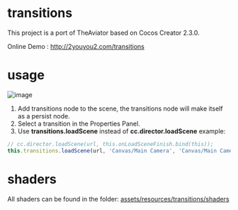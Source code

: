 # transitions

This project is a port of TheAviator based on Cocos Creator 2.3.0.

Online Demo : http://2youyou2.com/transitions

# usage

![image](https://user-images.githubusercontent.com/1862402/74312784-49240600-4dad-11ea-9fd4-a6d560d1ed43.png)

1. Add transitions node to the scene, the transitions node will make itself as a persist node.
2. Select a transition in the Properties Panel.
3. Use **transitions.loadScene** instead of **cc.director.loadScene**
example: 
```js
// cc.director.loadScene(url, this.onLoadSceneFinish.bind(this));
this.transitions.loadScene(url, 'Canvas/Main Camera', 'Canvas/Main Camera', this.onLoadSceneFinish.bind(this));
```

# shaders

All shaders can be found in the folder: [assets/resources/transitions/shaders](https://github.com/2youyou2/transitions/tree/master/assets/resources/transitions/shaders)

